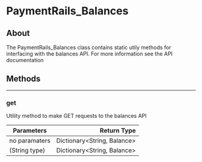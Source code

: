 # PaymentRails_Balances

## **About**
The PaymentRails_Balances class contains static utily methods for interfacing with the balances API. For more information see the API documentation

## **Methods**
---
### **get**
Utility method to make GET requests to the balances API

Parameters | Return Type 
--- | ---:
no paramaters | Dictionary<String, Balance>
(String type) | Dictionary<String, Balance>